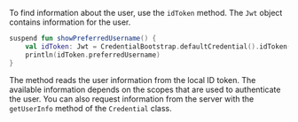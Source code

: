 To find information about the user, use the `idToken` method. The `Jwt` object contains information for the user.

```kotlin
suspend fun showPreferredUsername() {
    val idToken: Jwt = CredentialBootstrap.defaultCredential().idToken() ?: return
    println(idToken.preferredUsername)
}
```

The method reads the user information from the local ID token. The available information depends on the scopes that are used to authenticate the user. You can also request information from the server with the `getUserInfo` method of the `Credential` class.
